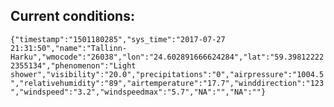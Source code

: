 ## Current conditions: 
 ``` {"timestamp":"1501180285","sys_time":"2017-07-27 21:31:50","name":"Tallinn-Harku","wmocode":"26038","lon":"24.602891666624284","lat":"59.398122222355134","phenomenon":"Light shower","visibility":"20.0","precipitations":"0","airpressure":"1004.5","relativehumidity":"89","airtemperature":"17.7","winddirection":"123","windspeed":"3.2","windspeedmax":"5.7","NA":"","NA":""} ```
